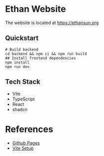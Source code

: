 # Ethan Website
The website is located at https://ethansun.org

## Quickstart
```
# Build backend
cd backend && npm ci && npm run build
## Install frontend dependencies
npm install
npm run dev
```

## Tech Stack
- Vite
- TypeScript
- React
- shadcn

# References
- [Github Pages](https://docs.github.com/en/pages/configuring-a-custom-domain-for-your-github-pages-site/about-custom-domains-and-github-pages)
- [Vite Setup](https://vite.dev/guide/static-deploy)
